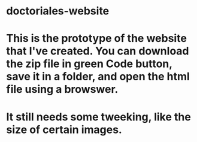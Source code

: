 # doctoriales-website

# This is the prototype of the website that I've created. You can download the zip file in green Code button, save it in a folder, and open the html file using a browswer.
# It still needs some tweeking, like the size of certain images.
